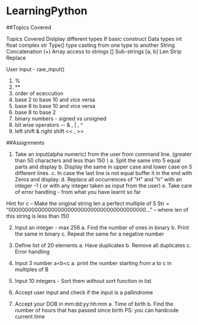 # LearningPython
##Topics Covered

Topics Covered
Dislplay different types
If basic construct
Data types int float complex str
Type()
type casting from one type to another
String
Concatenation (+)
Array access to strings []
Sub-strings [a, b]
Len
Strip
Replace

User input - raw_input()
1. %
2. **
3. order of ececcution
4. base 2 to base 10 and vice versa
5. base 8 to base 10 and vice versa
6. base 8 to base 2
7. binary numbers - signed vs unsigned
8. bit wise operators -- & , | , ^
9. left shift & right shift  << , >>


##Assignments

1. Take an input(alpha numeric) from the user from command line. (greater than 50 characters and less than 150 )
a. Split the same into 5 equal parts and display 
b. Display the same in upper case and lower case on 5 different lines.
c. In case the last line is not equal buffer it in the end with Zeros and display.
d. Replace all occurrences of "H" and "h" with an integer  -1 ( or with any integer taken as input from the user)
e. Take care of error handling - from what you have learnt so far

Hint for c – 
Make the original string len a perfect multiple of 5 
Str = “000000000000000000000000000000000000000000…” – where len of this string is less than 150

2. Input an integer - max 256
a. Find the number of ones in binary
b. Print the same in binary
c. Repeat the same for a negative number

3. Define list of 20 elements
a. Have duplicates
b. Remove all duplicates
c. Error handling

4. Input 3 number a<b<c
a. print the number starting from a to c in multiples of B

5. Input 10 integers - Sort them without sort function in list

6. Accept user input and check if the input is a pallindrome

7. Accept your DOB in mm:dd:yy:hh:mm
a. Time of birth
b. Find the number of hours that has passed since birth
PS: you can hardcode current time
